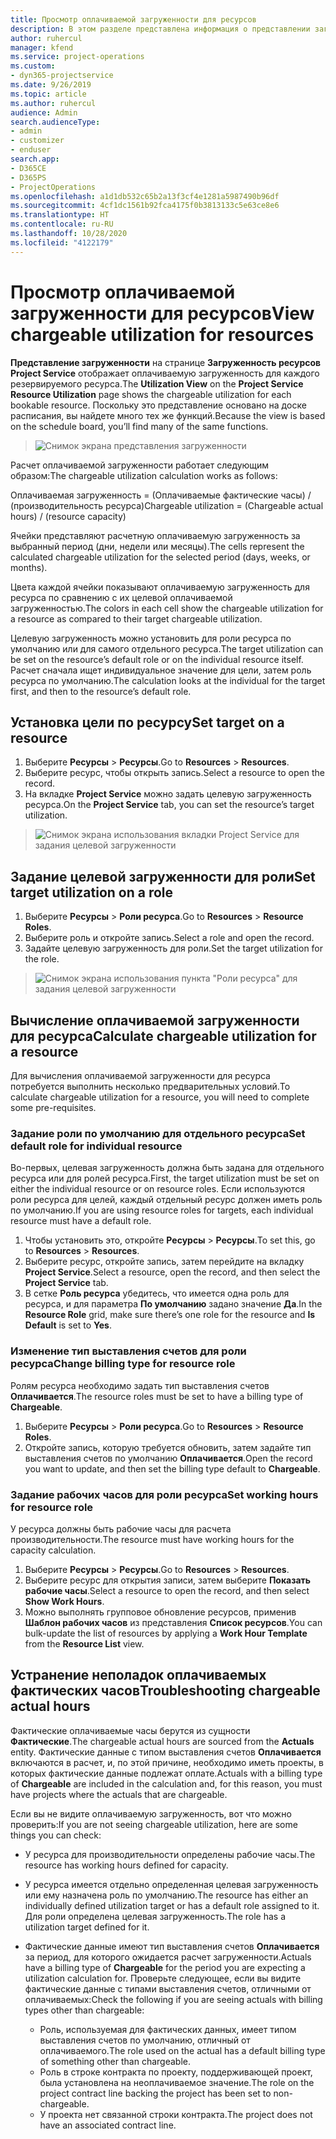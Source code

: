 ```yaml
---
title: Просмотр оплачиваемой загруженности для ресурсов
description: В этом разделе представлена информация о представлении загруженности ресурсов.
author: ruhercul
manager: kfend
ms.service: project-operations
ms.custom:
- dyn365-projectservice
ms.date: 9/26/2019
ms.topic: article
ms.author: ruhercul
audience: Admin
search.audienceType:
- admin
- customizer
- enduser
search.app:
- D365CE
- D365PS
- ProjectOperations
ms.openlocfilehash: a1d1db532c65b2a13f3cf4e1281a5987490b96df
ms.sourcegitcommit: 4cf1dc1561b92fca4175f0b3813133c5e63ce8e6
ms.translationtype: HT
ms.contentlocale: ru-RU
ms.lasthandoff: 10/28/2020
ms.locfileid: "4122179"
---
```

# <a name="view-chargeable-utilization-for-resources"></a><span data-ttu-id="8f634-103">Просмотр оплачиваемой загруженности для ресурсов</span><span class="sxs-lookup"><span data-stu-id="8f634-103">View chargeable utilization for resources</span></span>
 
<span data-ttu-id="8f634-104">**Представление загруженности** на странице **Загруженность ресурсов Project Service** отображает оплачиваемую загруженность для каждого резервируемого ресурса.</span><span class="sxs-lookup"><span data-stu-id="8f634-104">The **Utilization View** on the **Project Service Resource Utilization** page shows the chargeable utilization for each bookable resource.</span></span> <span data-ttu-id="8f634-105">Поскольку это представление основано на доске расписания, вы найдете много тех же функций.</span><span class="sxs-lookup"><span data-stu-id="8f634-105">Because the view is based on the schedule board, you’ll find many of the same functions.</span></span>

> ![Снимок экрана представления загруженности](media/FAQ-utilization-1.png)
 

<span data-ttu-id="8f634-107">Расчет оплачиваемой загруженности работает следующим образом:</span><span class="sxs-lookup"><span data-stu-id="8f634-107">The chargeable utilization calculation works as follows:</span></span>

   <span data-ttu-id="8f634-108">Оплачиваемая загруженность = (Оплачиваемые фактические часы) / (производительность ресурса)</span><span class="sxs-lookup"><span data-stu-id="8f634-108">Chargeable utilization = (Chargeable actual hours) / (resource capacity)</span></span>

<span data-ttu-id="8f634-109">Ячейки представляют расчетную оплачиваемую загруженность за выбранный период (дни, недели или месяцы).</span><span class="sxs-lookup"><span data-stu-id="8f634-109">The cells represent the calculated chargeable utilization for the selected period (days, weeks, or months).</span></span>

<span data-ttu-id="8f634-110">Цвета каждой ячейки показывают оплачиваемую загруженность для ресурса по сравнению с их целевой оплачиваемой загруженностью.</span><span class="sxs-lookup"><span data-stu-id="8f634-110">The colors in each cell show the chargeable utilization for a resource as compared to their target chargeable utilization.</span></span> 

<span data-ttu-id="8f634-111">Целевую загруженность можно установить для роли ресурса по умолчанию или для самого отдельного ресурса.</span><span class="sxs-lookup"><span data-stu-id="8f634-111">The target utilization can be set on the resource’s default role or on the individual resource itself.</span></span> <span data-ttu-id="8f634-112">Расчет сначала ищет индивидуальное значение для цели, затем роль ресурса по умолчанию.</span><span class="sxs-lookup"><span data-stu-id="8f634-112">The calculation looks at the individual for the target first, and then to the resource’s default role.</span></span>

## <a name="set-target-on-a-resource"></a><span data-ttu-id="8f634-113">Установка цели по ресурсу</span><span class="sxs-lookup"><span data-stu-id="8f634-113">Set target on a resource</span></span>

1. <span data-ttu-id="8f634-114">Выберите **Ресурсы** \> **Ресурсы**.</span><span class="sxs-lookup"><span data-stu-id="8f634-114">Go to **Resources** \> **Resources**.</span></span> 
2. <span data-ttu-id="8f634-115">Выберите ресурс, чтобы открыть запись.</span><span class="sxs-lookup"><span data-stu-id="8f634-115">Select a resource to open the record.</span></span> 
3. <span data-ttu-id="8f634-116">На вкладке **Project Service** можно задать целевую загруженность ресурса.</span><span class="sxs-lookup"><span data-stu-id="8f634-116">On the **Project Service** tab, you can set the resource’s target utilization.</span></span>

> ![Снимок экрана использования вкладки Project Service для задания целевой загруженности](media/FAQ-utilization-2.png)
 
## <a name="set-target-utilization-on-a-role"></a><span data-ttu-id="8f634-118">Задание целевой загруженности для роли</span><span class="sxs-lookup"><span data-stu-id="8f634-118">Set target utilization on a role</span></span>

1. <span data-ttu-id="8f634-119">Выберите **Ресурсы** \> **Роли ресурса**.</span><span class="sxs-lookup"><span data-stu-id="8f634-119">Go to **Resources** \> **Resource Roles**.</span></span> 
2. <span data-ttu-id="8f634-120">Выберите роль и откройте запись.</span><span class="sxs-lookup"><span data-stu-id="8f634-120">Select a role and open the record.</span></span> 
3. <span data-ttu-id="8f634-121">Задайте целевую загруженность для роли.</span><span class="sxs-lookup"><span data-stu-id="8f634-121">Set the target utilization for the role.</span></span>

> ![Снимок экрана использования пункта "Роли ресурса" для задания целевой загруженности](media/FAQ-utilization-3.png)
 
## <a name="calculate-chargeable-utilization-for-a-resource"></a><span data-ttu-id="8f634-123">Вычисление оплачиваемой загруженности для ресурса</span><span class="sxs-lookup"><span data-stu-id="8f634-123">Calculate chargeable utilization for a resource</span></span>

<span data-ttu-id="8f634-124">Для вычисления оплачиваемой загруженности для ресурса потребуется выполнить несколько предварительных условий.</span><span class="sxs-lookup"><span data-stu-id="8f634-124">To calculate chargeable utilization for a resource, you will need to complete some pre-requisites.</span></span> 

### <a name="set-default-role-for-individual-resource"></a><span data-ttu-id="8f634-125">Задание роли по умолчанию для отдельного ресурса</span><span class="sxs-lookup"><span data-stu-id="8f634-125">Set default role for individual resource</span></span>

<span data-ttu-id="8f634-126">Во-первых, целевая загруженность должна быть задана для отдельного ресурса или для ролей ресурса.</span><span class="sxs-lookup"><span data-stu-id="8f634-126">First, the target utilization must be set on either the individual resource or on resource roles.</span></span> <span data-ttu-id="8f634-127">Если используются роли ресурса для целей, каждый отдельный ресурс должен иметь роль по умолчанию.</span><span class="sxs-lookup"><span data-stu-id="8f634-127">If you are using resource roles for targets, each individual resource must have a default role.</span></span> 

1. <span data-ttu-id="8f634-128">Чтобы установить это, откройте **Ресурсы** \> **Ресурсы**.</span><span class="sxs-lookup"><span data-stu-id="8f634-128">To set this, go to **Resources** \> **Resources**.</span></span> 
2. <span data-ttu-id="8f634-129">Выберите ресурс, откройте запись, затем перейдите на вкладку **Project Service**.</span><span class="sxs-lookup"><span data-stu-id="8f634-129">Select a resource, open the record, and then select the **Project Service** tab.</span></span> 
3. <span data-ttu-id="8f634-130">В сетке **Роль ресурса** убедитесь, что имеется одна роль для ресурса, и для параметра **По умолчанию** задано значение **Да**.</span><span class="sxs-lookup"><span data-stu-id="8f634-130">In the **Resource Role** grid, make sure there’s one role for the resource and **Is Default** is set to **Yes**.</span></span>
 
### <a name="change-billing-type-for-resource-role"></a><span data-ttu-id="8f634-131">Изменение тип выставления счетов для роли ресурса</span><span class="sxs-lookup"><span data-stu-id="8f634-131">Change billing type for resource role</span></span>

<span data-ttu-id="8f634-132">Ролям ресурса необходимо задать тип выставления счетов **Оплачивается**.</span><span class="sxs-lookup"><span data-stu-id="8f634-132">The resource roles must be set to have a billing type of **Chargeable**.</span></span> 

1. <span data-ttu-id="8f634-133">Выберите **Ресурсы** \> **Роли ресурса**.</span><span class="sxs-lookup"><span data-stu-id="8f634-133">Go to **Resources** \> **Resource Roles**.</span></span> 
2. <span data-ttu-id="8f634-134">Откройте запись, которую требуется обновить, затем задайте тип выставления счетов по умолчанию **Оплачивается**.</span><span class="sxs-lookup"><span data-stu-id="8f634-134">Open the record you want to update, and then set the billing type default to **Chargeable**.</span></span>

### <a name="set-working-hours-for-resource-role"></a><span data-ttu-id="8f634-135">Задание рабочих часов для роли ресурса</span><span class="sxs-lookup"><span data-stu-id="8f634-135">Set working hours for resource role</span></span>
 
<span data-ttu-id="8f634-136">У ресурса должны быть рабочие часы для расчета производительности.</span><span class="sxs-lookup"><span data-stu-id="8f634-136">The resource must have working hours for the capacity calculation.</span></span> 

1. <span data-ttu-id="8f634-137">Выберите **Ресурсы** \> **Ресурсы**.</span><span class="sxs-lookup"><span data-stu-id="8f634-137">Go to **Resources** \> **Resources**.</span></span> 
2. <span data-ttu-id="8f634-138">Выберите ресурс для открытия записи, затем выберите **Показать рабочие часы**.</span><span class="sxs-lookup"><span data-stu-id="8f634-138">Select a resource to open the record, and then select **Show Work Hours**.</span></span> 
3. <span data-ttu-id="8f634-139">Можно выполнять групповое обновление ресурсов, применив **Шаблон рабочих часов** из представления **Список ресурсов**.</span><span class="sxs-lookup"><span data-stu-id="8f634-139">You can bulk-update the list of resources by applying a **Work Hour Template** from the **Resource List** view.</span></span>

## <a name="troubleshooting-chargeable-actual-hours"></a><span data-ttu-id="8f634-140">Устранение неполадок оплачиваемых фактических часов</span><span class="sxs-lookup"><span data-stu-id="8f634-140">Troubleshooting chargeable actual hours</span></span>

<span data-ttu-id="8f634-141">Фактические оплачиваемые часы берутся из сущности **Фактические**.</span><span class="sxs-lookup"><span data-stu-id="8f634-141">The chargeable actual hours are sourced from the **Actuals** entity.</span></span> <span data-ttu-id="8f634-142">Фактические данные с типом выставления счетов **Оплачивается** включаются в расчет, и, по этой причине, необходимо иметь проекты, в которых фактические данные подлежат оплате.</span><span class="sxs-lookup"><span data-stu-id="8f634-142">Actuals with a billing type of **Chargeable** are included in the calculation and, for this reason, you must have projects where the actuals that are chargeable.</span></span>

<span data-ttu-id="8f634-143">Если вы не видите оплачиваемую загруженность, вот что можно проверить:</span><span class="sxs-lookup"><span data-stu-id="8f634-143">If you are not seeing chargeable utilization, here are some things you can check:</span></span>

- <span data-ttu-id="8f634-144">У ресурса для производительности определены рабочие часы.</span><span class="sxs-lookup"><span data-stu-id="8f634-144">The resource has working hours defined for capacity.</span></span>
- <span data-ttu-id="8f634-145">У ресурса имеется отдельно определенная целевая загруженность или ему назначена роль по умолчанию.</span><span class="sxs-lookup"><span data-stu-id="8f634-145">The resource has either an individually defined utilization target or has a default role assigned to it.</span></span> <span data-ttu-id="8f634-146">Для роли определена целевая загруженность.</span><span class="sxs-lookup"><span data-stu-id="8f634-146">The role has a utilization target defined for it.</span></span>
- <span data-ttu-id="8f634-147">Фактические данные имеют тип выставления счетов **Оплачивается** за период, для которого ожидается расчет загруженности.</span><span class="sxs-lookup"><span data-stu-id="8f634-147">Actuals have a billing type of **Chargeable** for the period you are expecting a utilization calculation for.</span></span> <span data-ttu-id="8f634-148">Проверьте следующее, если вы видите фактические данные с типами выставления счетов, отличными от оплачиваемых:</span><span class="sxs-lookup"><span data-stu-id="8f634-148">Check the following if you are seeing actuals with billing types other than chargeable:</span></span>

  - <span data-ttu-id="8f634-149">Роль, используемая для фактических данных, имеет типом выставления счетов по умолчанию, отличный от оплачиваемого.</span><span class="sxs-lookup"><span data-stu-id="8f634-149">The role used on the actual has a default billing type of something other than chargeable.</span></span>
  - <span data-ttu-id="8f634-150">Роль в строке контракта по проекту, поддерживающей проект, была установлена на неоплачиваемое значение.</span><span class="sxs-lookup"><span data-stu-id="8f634-150">The role on the project contract line backing the project has been set to non-chargeable.</span></span>
  - <span data-ttu-id="8f634-151">У проекта нет связанной строки контракта.</span><span class="sxs-lookup"><span data-stu-id="8f634-151">The project does not have an associated contract line.</span></span>

